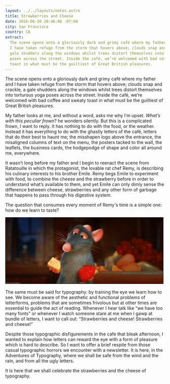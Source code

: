 ```yaml
---
layout: ../../layouts/notes.astro
title: Strawberries and Cheese
date: 2016-06-20 20:46:00 -07:00
city: San Francisco
country: CA
extract:
  The scene opens onto a gloriously dark and grimy café where my father and
  I have taken refuge from the storm that hovers above; clouds snap and crackle, a
  gale shudders along the windows whilst trees distort themselves into torturous yoga
  poses across the street. Inside the café, we’re welcomed with bad coffee and sweaty
  toast in what must be the guiltiest of Great British pleasures.
---
```


The scene opens onto a gloriously dark and grimy café where my father and I have taken refuge from the storm that hovers above; clouds snap and crackle, a gale shudders along the windows whilst trees distort themselves into torturous yoga poses across the street. Inside the café, we’re welcomed with bad coffee and sweaty toast in what must be the guiltiest of Great British pleasures.

My father looks at me, and without a word, asks me why I’m upset. _What’s with this peculiar frown_? he wonders silently. But this is a complicated frown, I want to reply. It has nothing to do with the food, or the weather. Instead it has everything to do with the ghastly letters of the café, letters that do their best to haunt me; the misshapen logo above the entrance, the misaligned columns of text on the menu, the posters tacked to the wall, the leaflets, the business cards, the hodgepodge of shape and color all around me, everywhere.

It wasn’t long before my father and I begin to reenact the scene from Ratatouille in which the protagonist, the lovable rat chef Remy, is describing his culinary interests to his brother Emile. Remy begs Emile to experiment with food, to combine the cheese and the strawberry before in order to understand what’s available to them, and yet Emile can only dimly sense the difference between cheese, strawberries and any other form of garbage that happens to pass through his digestive system.

The question that consumes every moment of Remy's time is a simple one: how do we learn to taste?

![remy.gif](/images/remy.gif)

The same must be said for typography: by training the eye we learn how to see. We become aware of the aesthetic and functional problems of letterforms, problems that are sometimes frivolous but at other times are essential to guide the act of reading. Whenever I hear talk like “we have too many fonts” or whenever I watch someone stare at me when I gawp at bundle of letters, I want to call out: “Strawberries and cheese! Strawberries and cheese!”

Despite those typographic disfigurements in the cafe that bleak afternoon, I wanted to explain how letters can reward the eye with a form of pleasure which is hard to describe. So I want to offer a brief respite from those casual typographic horrors we encounter with a newsletter. It is here, in the Adventures of Typography, where we shall be safe from the wind and the rain, and from all the ugly letters.

It is here that we shall celebrate the strawberries and the cheese of typography.
